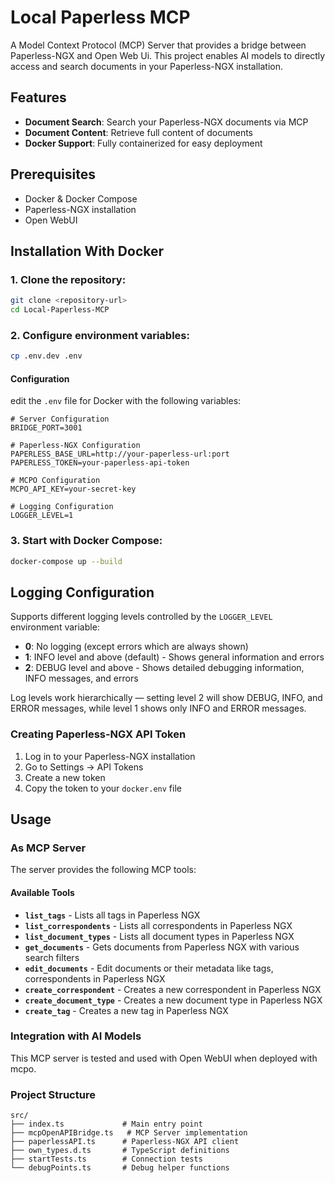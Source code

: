 # Local Paperless MCP

A Model Context Protocol (MCP) Server that provides a bridge between Paperless-NGX and Open Web Ui. This project enables AI models to directly access and search documents in your Paperless-NGX installation.

## Features

- **Document Search**: Search your Paperless-NGX documents via MCP
- **Document Content**: Retrieve full content of documents
- **Docker Support**: Fully containerized for easy deployment

## Prerequisites

- Docker & Docker Compose
- Paperless-NGX installation
- Open WebUI

## Installation With Docker

### 1. Clone the repository:
```bash
git clone <repository-url>
cd Local-Paperless-MCP
```

### 2. Configure environment variables:
```bash
cp .env.dev .env
```

#### Configuration

edit the `.env` file for Docker with the following variables:

```env
# Server Configuration
BRIDGE_PORT=3001

# Paperless-NGX Configuration
PAPERLESS_BASE_URL=http://your-paperless-url:port
PAPERLESS_TOKEN=your-paperless-api-token

# MCPO Configuration
MCPO_API_KEY=your-secret-key

# Logging Configuration
LOGGER_LEVEL=1
```

### 3. Start with Docker Compose:
```bash
docker-compose up --build
```

## Logging Configuration

Supports different logging levels controlled by the `LOGGER_LEVEL` environment variable:

- **0**: No logging (except errors which are always shown)
- **1**: INFO level and above (default) - Shows general information and errors
- **2**: DEBUG level and above - Shows detailed debugging information, INFO messages, and errors

Log levels work hierarchically — setting level 2 will show DEBUG, INFO, and ERROR messages, while level 1 shows only INFO and ERROR messages.

### Creating Paperless-NGX API Token

1. Log in to your Paperless-NGX installation
2. Go to Settings → API Tokens
3. Create a new token
4. Copy the token to your `docker.env` file

## Usage

### As MCP Server

The server provides the following MCP tools:

#### Available Tools

- **`list_tags`** - Lists all tags in Paperless NGX
- **`list_correspondents`** - Lists all correspondents in Paperless NGX  
- **`list_document_types`** - Lists all document types in Paperless NGX
- **`get_documents`** - Gets documents from Paperless NGX with various search filters
- **`edit_documents`** - Edit documents or their metadata like tags, correspondents in Paperless NGX
- **`create_correspondent`** - Creates a new correspondent in Paperless NGX
- **`create_document_type`** - Creates a new document type in Paperless NGX
- **`create_tag`** - Creates a new tag in Paperless NGX

### Integration with AI Models

This MCP server is tested and used with Open WebUI when deployed with mcpo.

### Project Structure

```
src/
├── index.ts             # Main entry point
├── mcpOpenAPIBridge.ts   # MCP Server implementation
├── paperlessAPI.ts      # Paperless-NGX API client
├── own_types.d.ts       # TypeScript definitions
├── startTests.ts        # Connection tests
└── debugPoints.ts       # Debug helper functions
```
